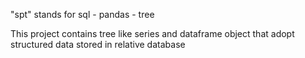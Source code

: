 "spt" stands for sql - pandas - tree

This project contains tree like series and dataframe object that adopt structured data stored in relative database